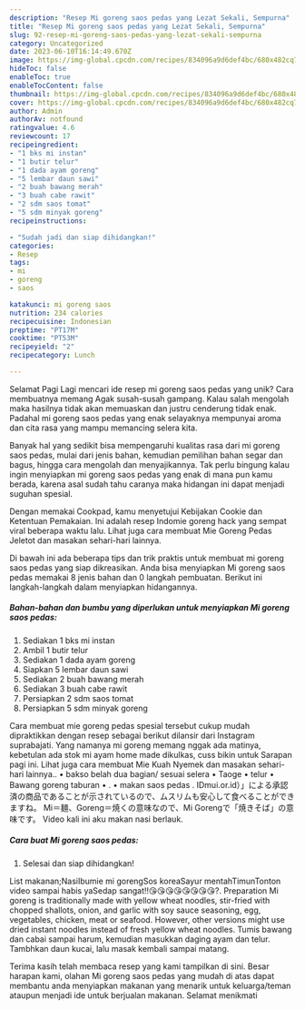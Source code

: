 ```yaml
---
description: "Resep Mi goreng saos pedas yang Lezat Sekali, Sempurna"
title: "Resep Mi goreng saos pedas yang Lezat Sekali, Sempurna"
slug: 92-resep-mi-goreng-saos-pedas-yang-lezat-sekali-sempurna
category: Uncategorized
date: 2023-06-10T16:14:49.670Z
image: https://img-global.cpcdn.com/recipes/834096a9d6def4bc/680x482cq70/mi-goreng-saos-pedas-foto-resep-utama.jpg
hideToc: false
enableToc: true
enableTocContent: false
thumbnail: https://img-global.cpcdn.com/recipes/834096a9d6def4bc/680x482cq70/mi-goreng-saos-pedas-foto-resep-utama.jpg
cover: https://img-global.cpcdn.com/recipes/834096a9d6def4bc/680x482cq70/mi-goreng-saos-pedas-foto-resep-utama.jpg
author: Admin
authorAv: notfound
ratingvalue: 4.6
reviewcount: 17
recipeingredient:
- "1 bks mi instan"
- "1 butir telur"
- "1 dada ayam goreng"
- "5 lembar daun sawi"
- "2 buah bawang merah"
- "3 buah cabe rawit"
- "2 sdm saos tomat"
- "5 sdm minyak goreng"
recipeinstructions:

- "Sudah jadi dan siap dihidangkan!"
categories:
- Resep
tags:
- mi
- goreng
- saos

katakunci: mi goreng saos 
nutrition: 234 calories
recipecuisine: Indonesian
preptime: "PT17M"
cooktime: "PT53M"
recipeyield: "2"
recipecategory: Lunch

---
```



Selamat Pagi Lagi mencari ide resep mi goreng saos pedas yang unik? Cara membuatnya memang Agak susah-susah gampang. Kalau salah mengolah maka hasilnya tidak akan memuaskan dan justru cenderung tidak enak. Padahal mi goreng saos pedas yang enak selayaknya mempunyai aroma dan cita rasa yang mampu memancing selera kita.


Banyak hal yang sedikit bisa mempengaruhi kualitas rasa dari mi goreng saos pedas, mulai dari jenis bahan, kemudian pemilihan bahan segar dan bagus, hingga cara mengolah dan menyajikannya. Tak perlu bingung kalau ingin menyiapkan mi goreng saos pedas yang enak di mana pun kamu berada, karena asal sudah tahu caranya maka hidangan ini dapat menjadi suguhan spesial.

Dengan memakai Cookpad, kamu menyetujui Kebijakan Cookie dan Ketentuan Pemakaian. Ini adalah resep Indomie goreng hack yang sempat viral beberapa waktu lalu. Lihat juga cara membuat Mie Goreng Pedas Jeletot dan masakan sehari-hari lainnya.


Di bawah ini ada beberapa tips dan trik praktis untuk membuat mi goreng saos pedas yang siap dikreasikan. Anda bisa menyiapkan Mi goreng saos pedas memakai 8 jenis bahan dan 0 langkah pembuatan. Berikut ini langkah-langkah dalam menyiapkan hidangannya.

<!--inarticleads1-->

##### Bahan-bahan dan bumbu yang diperlukan untuk menyiapkan Mi goreng saos pedas:

1. Sediakan 1 bks mi instan
1. Ambil 1 butir telur
1. Sediakan 1 dada ayam goreng
1. Siapkan 5 lembar daun sawi
1. Sediakan 2 buah bawang merah
1. Sediakan 3 buah cabe rawit
1. Persiapkan 2 sdm saos tomat
1. Persiapkan 5 sdm minyak goreng


Cara membuat mie goreng pedas spesial tersebut cukup mudah dipraktikkan dengan resep sebagai berikut dilansir dari Instagram suprabajati. Yang namanya mi goreng memang nggak ada matinya, kebetulan ada stok mi ayam home made dikulkas, cuss bikin untuk Sarapan pagi ini. Lihat juga cara membuat Mie Kuah Nyemek dan masakan sehari-hari lainnya.. • bakso belah dua bagian/ sesuai selera • Taoge • telur • Bawang goreng taburan • . • makan saos pedas . IDmui.or.id）」による承認済の商品であることが示されているので、ムスリムも安心して食べることができますね。 Mi＝麺、Goreng＝焼くの意味なので、Mi Gorengで「焼きそば」の意味です。 Video kali ini aku makan nasi berlauk. 

<!--inarticleads2-->

##### Cara buat Mi goreng saos pedas:


1. Selesai dan siap dihidangkan!

List makanan;NasiIbumie mi gorengSos koreaSayur mentahTimunTonton video sampai habis yaSedap sangat!!😘😘😘😘😘😘😘😘?. Preparation Mi goreng is traditionally made with yellow wheat noodles, stir-fried with chopped shallots, onion, and garlic with soy sauce seasoning, egg, vegetables, chicken, meat or seafood. However, other versions might use dried instant noodles instead of fresh yellow wheat noodles. Tumis bawang dan cabai sampai harum, kemudian masukkan daging ayam dan telur. Tambhkan daun kucai, lalu masak kembali sampai matang. 

Terima kasih telah membaca resep yang kami tampilkan di sini. Besar harapan kami, olahan Mi goreng saos pedas yang mudah di atas dapat membantu anda menyiapkan makanan yang menarik untuk keluarga/teman ataupun menjadi ide untuk berjualan makanan. Selamat menikmati
